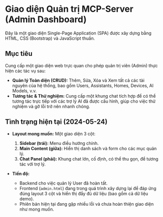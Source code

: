 # Giao diện Quản trị MCP-Server (Admin Dashboard)

Đây là một giao diện Single-Page Application (SPA) được xây dựng bằng HTML, CSS (Bootstrap) và JavaScript thuần.

## Mục tiêu

Cung cấp một giao diện web trực quan cho phép quản trị viên (Admin) thực hiện các tác vụ sau:

- **Quản lý Toàn diện (CRUD):** Thêm, Sửa, Xóa và Xem tất cả các tài nguyên của hệ thống, bao gồm Users, Assistants, Homes, Devices, AI Models, v.v.
- **Tương tác & Thử nghiệm:** Cung cấp một khung chat tích hợp để có thể tương tác trực tiếp với các trợ lý AI đã được cấu hình, giúp cho việc thử nghiệm và gỡ lỗi trở nên nhanh chóng.

## Tình trạng hiện tại (2024-05-24)

- **Layout mong muốn:** Một giao diện 3 cột:
    1.  **Sidebar (trái):** Menu điều hướng chính.
    2.  **Main Content (giữa):** Hiển thị danh sách và form cho các mục quản lý.
    3.  **Chat Panel (phải):** Khung chat lớn, cố định, có thể thu gọn, để tương tác với trợ lý.

- **Tiến độ:**
    - Backend cho việc quản lý User đã hoàn tất.
    - Frontend (`admin.html`) đang trong quá trình xây dựng lại để đáp ứng đúng layout 3 cột và hiển thị đầy đủ dữ liệu (bao gồm cả dữ liệu demo).
    - Phiên bản hiện tại đang gặp nhiều lỗi và chưa hoàn thiện giao diện như mong muốn.
